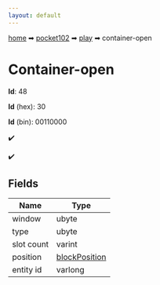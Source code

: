 ```yaml
---
layout: default
---
```


[home](/) ➡ [pocket102](/protocol/pocket102) ➡ [play](/protocol/pocket102/play) ➡ container-open

# Container-open

**Id**: 48

**Id** (hex): 30

**Id** (bin): 00110000

✔️

✔️

## Fields

Name | Type
---|---
window | ubyte
type | ubyte
slot count | varint
position | [blockPosition](/protocol/pocket102/types/block-position)
entity id | varlong

